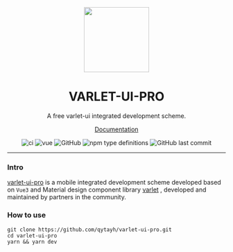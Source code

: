 <div align="center">
  <a href="https://varlet.gitee.io/varlet-ui/">
    <img src="https://github.com/qytayh/varlet-ui-pro/blob/main/public/logo.png?raw=true" width="150">
  </a>
  <h1>VARLET-UI-PRO</h1>
  <p>A free varlet-ui integrated development scheme.</p>
  <p>
    <a href="https://github.com/qytayh/varlet-ui-pro#readme">Documentation</a> 
  </p>
  <p>
    <img src="https://img.shields.io/github/stars/qytayh/varlet-ui-pro" alt="ci" />
    <img src="https://img.shields.io/badge/vue-v3.2.0%2B-%23407fbc" alt="vue">
    <img alt="GitHub" src="https://img.shields.io/github/license/qytayh/varlet-ui-pro">
    <img alt="npm type definitions" src="https://img.shields.io/npm/types/typescript">
    <img alt="GitHub last commit" src="https://img.shields.io/github/last-commit/qytayh/varlet-ui-pro">    
  </p>
</div>

---

### Intro

[varlet-ui-pro](https://github.com/qytayh/varlet-ui-pro)  is a mobile integrated development scheme developed based on `Vue3` and Material design component library  [varlet](https://varlet.gitee.io/varlet-ui/)
, developed and maintained by partners in the community.

### How to use

```
git clone https://github.com/qytayh/varlet-ui-pro.git
cd varlet-ui-pro
yarn && yarn dev
```

